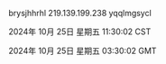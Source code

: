brysjhhrhl 219.139.199.238 yqqlmgsycl

2024年 10月 25日 星期五 11:30:02 CST

2024年 10月 25日 星期五 03:30:02 GMT

